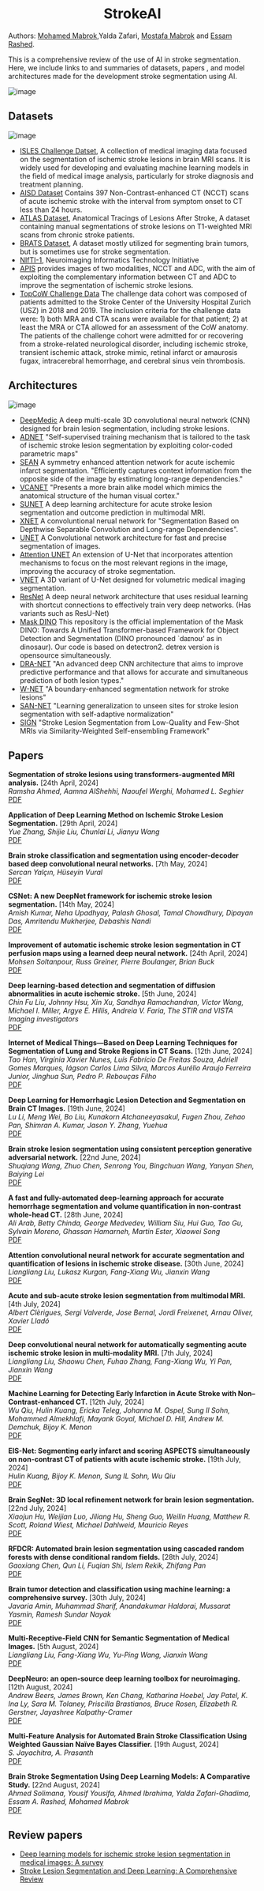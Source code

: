 <div align="center">
<h1> StrokeAI </h1>

</div>



Authors: [Mohamed Mabrok](https://scholar.google.com/citations?user=DW4268EAAAAJ&hl=en&authuser=2),Yalda Zafari, [Mostafa Mabrok]() and [Essam Rashed](https://erashed.weebly.com/). 
</p>

This is a comprehensive review of the use of AI in stroke segmentation. Here, we include links to and summaries of datasets, papers , and model architectures made for the development stroke segmentation using AI. 

![image](https://github.com/user-attachments/assets/dc78b2e2-3dd9-49cb-bd87-80c51ad6aa3a)

## Datasets
![image](https://github.com/user-attachments/assets/3df2cb11-cb81-4d5d-a727-68a9ec5f227d)

- [ISLES Challenge Datset](https://isles22.grand-challenge.org/dataset/), A collection of medical imaging data focused on the segmentation of ischemic stroke lesions in brain MRI scans. It is widely used for developing and evaluating machine learning models in the field of medical image analysis, particularly for stroke diagnosis and treatment planning.
- [AISD Dataset](https://github.com/GriffinLiang/AISD) Contains 397 Non-Contrast-enhanced CT (NCCT) scans of acute ischemic stroke with the interval from symptom onset to CT less than 24 hours.
- [ATLAS Dataset](https://fcon_1000.projects.nitrc.org/indi/retro/atlas.html), Anatomical Tracings of Lesions After Stroke, A dataset containing manual segmentations of stroke lesions on T1-weighted MRI scans from chronic stroke patients.
- [BRATS Dataset](https://www.med.upenn.edu/cbica/brats2020/data.html), A dataset mostly utilized for segmenting brain tumors, but is sometimes use for stroke segmentation.
- [NIfTI-1](https://nifti.nimh.nih.gov/nifti-1/data), Neuroimaging Informatics Technology Initiative
- [APIS](https://arxiv.org/abs/2309.15243) provides images of two modalities, NCCT and ADC, with the aim of exploiting the complementary information between CT and ADC to improve the segmentation of ischemic stroke lesions.
- [TopCoW Challenge Data](https://topcow24.grand-challenge.org/data/) The challenge data cohort was composed of patients admitted to the Stroke Center of the University Hospital Zurich (USZ) in 2018 and 2019. The inclusion criteria for the challenge data were: 1) both MRA and CTA scans were available for that patient; 2) at least the MRA or CTA allowed for an assessment of the CoW anatomy. The patients of the challenge cohort were admitted for or recovering from a stroke-related neurological disorder, including ischemic stroke, transient ischemic attack, stroke mimic, retinal infarct or amaurosis fugax, intracerebral hemorrhage, and cerebral sinus vein thrombosis.

## Architectures
![image](https://github.com/user-attachments/assets/85744e9a-a3a7-4e0d-885c-3a530c7bcd8d)

- [DeepMedic](https://github.com/deepmedic/deepmedic)  A deep multi-scale 3D convolutional neural network (CNN) designed for brain lesion segmentation, including stroke lesions.
- [ADNET](https://github.com/biomedical-data-analysis-laboratory/adnet-for-ais-segmentation) "Self-supervised training mechanism that is tailored to the task of ischemic stroke lesion segmentation by exploiting color-coded parametric maps"
- [SEAN](https://link.springer.com/chapter/10.1007/978-3-030-87234-2_41) A symmetry enhanced attention network for acute ischemic infarct segmentation. "Efficiently captures context information from the opposite side of the image by estimating long-range dependencies."
- [VCANET](https://github.com/Darko28/VCA-Net) "Presents a more brain alike model which mimics the anatomical structure of the human visual cortex."
- [SUNET](https://github.com/NIC-VICOROB/SUNet-architecture) A deep learning architecture for acute stroke lesion segmentation and outcome prediction in multimodal MRI.
- [XNET](https://github.com/Andrewsher/X-Net) A convoluntional nerual network for "Segmentation Based on Depthwise Separable Convolution and Long-range Dependencies".
- [UNET](https://github.com/zhixuhao/unet) A Convolutional network architecture for fast and precise segmentation of images.
- [Attention UNET](https://arxiv.org/abs/1804.03999) An extension of U-Net that incorporates attention mechanisms to focus on the most relevant regions in the image, improving the accuracy of stroke segmentation.
- [VNET](https://arxiv.org/abs/1606.04797) A 3D variant of U-Net designed for volumetric medical imaging segmentation.
- [ResNet](https://arxiv.org/abs/1512.03385) A deep neural network architecture that uses residual learning with shortcut connections to effectively train very deep networks. (Has variants such as ResU-Net)
- [Mask DINO](https://github.com/IDEA-Research/MaskDINO) This repository is the official implementation of the Mask DINO: Towards A Unified Transformer-based Framework for Object Detection and Segmentation (DINO pronounced `daɪnoʊ' as in dinosaur). Our code is based on detectron2. detrex version is opensource simultaneously.
- [DRA-NET](https://www.sciencedirect.com/science/article/abs/pii/S1361841520301559) "An advanced deep CNN architecture that aims to improve predictive performance and that allows for accurate and simultaneous prediction of both lesion types."
- [W-NET](https://www.sciencedirect.com/science/article/abs/pii/S0957417423011399) "A boundary-enhanced segmentation network for stroke lesions"
- [SAN-NET](https://www.sciencedirect.com/science/article/pii/S0010482523001828) "Learning generalization to unseen sites for stroke lesion segmentation with self-adaptive normalization"
- [SIGN](https://link.springer.com/chapter/10.1007/978-3-031-16443-9_9) "Stroke Lesion Segmentation from Low-Quality and Few-Shot MRIs via Similarity-Weighted Self-ensembling Framework"

  
## Papers
**Segmentation of stroke lesions using transformers-augmented MRI analysis.** [24th April, 2024]  
*Ramsha Ahmed, Aamna AlShehhi, Naoufel Werghi, Mohamed L. Seghier*  
[PDF](https://onlinelibrary.wiley.com/doi/pdf/10.1002/hbm.26803)

**Application of Deep Learning Method on Ischemic Stroke Lesion Segmentation.** [29th April, 2024]  
*Yue Zhang, Shijie Liu, Chunlai Li, Jianyu Wang*  
[PDF](https://link.springer.com/article/10.1007/s12204-021-2273-9)

**Brain stroke classification and segmentation using encoder-decoder based deep convolutional neural networks.** [7th May, 2024]  
*Sercan Yalçın, Hüseyin Vural*  
[PDF](https://pubmed.ncbi.nlm.nih.gov/36055156/)

**CSNet: A new DeepNet framework for ischemic stroke lesion segmentation.** [14th May, 2024]  
*Amish Kumar, Neha Upadhyay, Palash Ghosal, Tamal Chowdhury, Dipayan Das, Amritendu Mukherjee, Debashis Nandi*  
[PDF](https://www.sciencedirect.com/science/article/pii/S0169260719324022?casa_token=rAO9pyYBzUgAAAAA:U1srWb2UdQHvErvIg-FJV8bIPEZettF0sB1KkeeXoBie4vpaFC7VEBrjvsJscOGXXzlXVJhShUI)

**Improvement of automatic ischemic stroke lesion segmentation in CT perfusion maps using a learned deep neural network.** [24th April, 2024]  
*Mohsen Soltanpour, Russ Greiner, Pierre Boulanger, Brian Buck*  
[PDF](https://www.sciencedirect.com/science/article/pii/S0010482521006430?casa_token=P8QiEV4Rr3YAAAAA:wA60yke6QBMfRdHk9JIEQFUcW88N7EJzQTg3YHj-ARjpe-IEfd8BdjFANLll1Et-n0eXoPXpDMM)

**Deep learning-based detection and segmentation of diffusion abnormalities in acute ischemic stroke.** [5th June, 2024]  
*Chin Fu Liu, Johnny Hsu, Xin Xu, Sandhya Ramachandran, Victor Wang, Michael I. Miller, Argye E. Hillis, Andreia V. Faria, The STIR and VISTA Imaging investigators*  
[PDF](https://www.nature.com/articles/s43856-021-00062-8)

**Internet of Medical Things—Based on Deep Learning Techniques for Segmentation of Lung and Stroke Regions in CT Scans.** [12th June, 2024]  
*Tao Han, Virgínia Xavier Nunes, Luís Fabrício De Freitas Souza, Adriell Gomes Marques, Iágson Carlos Lima Silva, Marcos Aurélio Araujo Ferreira Junior, Jinghua Sun, Pedro P. Rebouças Filho*  
[PDF](https://ieeexplore.ieee.org/abstract/document/9066845)

**Deep Learning for Hemorrhagic Lesion Detection and Segmentation on Brain CT Images.** [19th June, 2024]  
*Lu Li, Meng Wei, Bo Liu, Kunakorn Atchaneeyasakul, Fugen Zhou, Zehao Pan, Shimran A. Kumar, Jason Y. Zhang, Yuehua*  
[PDF](https://ieeexplore.ieee.org/abstract/document/9210782/)

**Brain stroke lesion segmentation using consistent perception generative adversarial network.** [22nd June, 2024]  
*Shuqiang Wang, Zhuo Chen, Senrong You, Bingchuan Wang, Yanyan Shen, Baiying Lei*  
[PDF](https://link.springer.com/article/10.1007/s00521-021-06816-8)

**A fast and fully-automated deep-learning approach for accurate hemorrhage segmentation and volume quantification in non-contrast whole-head CT.** [28th June, 2024]  
*Ali Arab, Betty Chinda, George Medvedev, William Siu, Hui Guo, Tao Gu, Sylvain Moreno, Ghassan Hamarneh, Martin Ester, Xiaowei Song*  
[PDF](https://www.nature.com/articles/s41598-020-76459-7)

**Attention convolutional neural network for accurate segmentation and quantification of lesions in ischemic stroke disease.** [30th June, 2024]  
*Liangliang Liu, Lukasz Kurgan, Fang-Xiang Wu, Jianxin Wang*  
[PDF](https://www.sciencedirect.com/science/article/abs/pii/S1361841520301559)

**Acute and sub-acute stroke lesion segmentation from multimodal MRI.** [4th July, 2024]  
*Albert Clèrigues, Sergi Valverde, Jose Bernal, Jordi Freixenet, Arnau Oliver, Xavier Lladó*  
[PDF](https://www.sciencedirect.com/science/article/abs/pii/S0169260719305899)

**Deep convolutional neural network for automatically segmenting acute ischemic stroke lesion in multi-modality MRI.** [7th July, 2024]  
*Liangliang Liu, Shaowu Chen, Fuhao Zhang, Fang-Xiang Wu, Yi Pan, Jianxin Wang*  
[PDF](https://link.springer.com/article/10.1007/s00521-019-04096-x)

**Machine Learning for Detecting Early Infarction in Acute Stroke with Non–Contrast-enhanced CT.** [12th July, 2024]  
*Wu Qiu, Hulin Kuang, Ericka Teleg, Johanna M. Ospel, Sung Il Sohn, Mohammed Almekhlafi, Mayank Goyal, Michael D. Hill, Andrew M. Demchuk, Bijoy K. Menon*  
[PDF](https://pubs.rsna.org/doi/full/10.1148/radiol.2020191193)

**EIS-Net: Segmenting early infarct and scoring ASPECTS simultaneously on non-contrast CT of patients with acute ischemic stroke.** [19th July, 2024]  
*Hulin Kuang, Bijoy K. Menon, Sung IL Sohn, Wu Qiu*  
[PDF](https://www.sciencedirect.com/science/article/abs/pii/S136184152100030X)

**Brain SegNet: 3D local refinement network for brain lesion segmentation.** [22nd July, 2024]  
*Xiaojun Hu, Weijian Luo, Jiliang Hu, Sheng Guo, Weilin Huang, Matthew R. Scott, Roland Wiest, Michael Dahlweid, Mauricio Reyes*  
[PDF](https://link.springer.com/article/10.1186/s12880-020-0409-2)

**RFDCR: Automated brain lesion segmentation using cascaded random forests with dense conditional random fields.** [28th July, 2024]  
*Gaoxiang Chen, Qun Li, Fuqian Shi, Islem Rekik, Zhifang Pan*  
[PDF](https://www.sciencedirect.com/science/article/pii/S1053811920301075)

**Brain tumor detection and classification using machine learning: a comprehensive survey.** [30th July, 2024]  
*Javaria Amin, Muhammad Sharif, Anandakumar Haldorai, Mussarat Yasmin, Ramesh Sundar Nayak*  
[PDF](https://link.springer.com/article/10.1007/s40747-021-00563-y)

**Multi-Receptive-Field CNN for Semantic Segmentation of Medical Images.** [5th August, 2024]  
*Liangliang Liu, Fang-Xiang Wu, Yu-Ping Wang, Jianxin Wang*  
[PDF](https://ieeexplore.ieee.org/abstract/document/9166618)

**DeepNeuro: an open-source deep learning toolbox for neuroimaging.** [12th August, 2024]  
*Andrew Beers, James Brown, Ken Chang, Katharina Hoebel, Jay Patel, K. Ina Ly, Sara M. Tolaney, Priscilla Brastianos, Bruce Rosen, Elizabeth R. Gerstner, Jayashree Kalpathy-Cramer*  
[PDF](https://link.springer.com/article/10.1007/s12021-020-09477-5)

**Multi-Feature Analysis for Automated Brain Stroke Classification Using Weighted Gaussian Naïve Bayes Classifier.** [19th August, 2024]  
*S. Jayachitra, A. Prasanth*  
[PDF](https://www.worldscientific.com/doi/abs/10.1142/S0218126621501784)

**Brain Stroke Segmentation Using Deep Learning Models: A Comparative Study.** [22nd August, 2024]  
*Ahmed Solimana, Yousif Yousifa, Ahmed Ibrahima, Yalda Zafari-Ghadima, Essam A. Rashed, Mohamed Mabrok*  
[PDF](https://arxiv.org/html/2403.17177v1)




## Review papers 
- [Deep learning models for ischemic stroke lesion segmentation in medical images: A survey](https://www.sciencedirect.com/science/article/pii/S0010482524005936)
- [Stroke Lesion Segmentation and Deep Learning: A Comprehensive Review](https://www.ncbi.nlm.nih.gov/pmc/articles/PMC10813717/)
